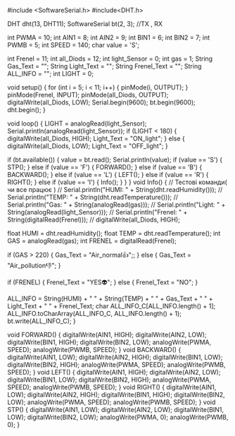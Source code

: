 #include <SoftwareSerial.h>
#include<DHT.h>

DHT dht(13, DHT11);
SoftwareSerial bt(2, 3);  //TX , RX


int PWMA = 10;
int AIN1 = 8;
int AIN2 = 9;
int BIN1 = 6;
int BIN2 = 7;
int PWMB = 5;
int SPEED = 140;
char value = 'S';

int Frenel = 11;
int all_Diods = 12;
int light_Sensor = 0;
int gas = 1;
String Gas_Text = "";
String Light_Text = "";
String Frenel_Text = "";
String ALL_INFO = "";
int LIGHT = 0;


void setup() {
  for (int i = 5; i < 11; i++) {
    pinMode(i, OUTPUT);
  }
  pinMode(Frenel, INPUT);
  pinMode(all_Diods, OUTPUT);
  digitalWrite(all_Diods, LOW);
  Serial.begin(9600);
  bt.begin(9600);
  dht.begin();
}

void loop() {
  LIGHT = analogRead(light_Sensor);
  Serial.println(analogRead(light_Sensor));
  if (LIGHT < 180) {
    digitalWrite(all_Diods, HIGH);
    Light_Text = "ON_light";
  }
  else {
    digitalWrite(all_Diods, LOW);
    Light_Text = "OFF_light";
  }
  
  if (bt.available()) {
    value = bt.read();
    Serial.println(value);
    if (value == 'S') {
      STP();
    } else if (value == 'F') {
      FORWARD();
    } else if (value == 'B') {
      BACKWARD();
    } else if (value == 'L') {
      LEFT();
    } else if (value == 'R') {
      RIGHT();
    } else if (value == 'I') {
      Info();
    }
  }
}
void Info() {
  //        Тестові команди( чи все працює )
  //  Serial.println("HUMI: " + String(dht.readHumidity()));
  //  Serial.println("TEMP: " + String(dht.readTemperature()));
  //  Serial.println("Gas: " + String(analogRead(gas)));
  //    Serial.println("Light: " + String(analogRead(light_Sensor)));
  //  Serial.println("Frenel: " + String(digitalRead(Frenel)));
  //  digitalWrite(all_Diods, HIGH);

  float HUMI = dht.readHumidity();
  float TEMP = dht.readTemperature();
  int GAS = analogRead(gas);
  int FRENEL = digitalRead(Frenel);

  if (GAS > 220) {
    Gas_Text = "Air_normal👍";;
  }
  else {
    Gas_Text = "Air_pollution👎";
  }

  if (FRENEL) {
    Frenel_Text = "YES👽";
  }
  else {
    Frenel_Text = "NO";
  }

  ALL_INFO = String(HUMI) + " " + String(TEMP) + " " + Gas_Text + " " + Light_Text + " " + Frenel_Text;
  char ALL_INFO_C[ALL_INFO.length() + 1];
  ALL_INFO.toCharArray(ALL_INFO_C, ALL_INFO.length() + 1);
  bt.write(ALL_INFO_C);
}

void FORWARD() {
  digitalWrite(AIN1, HIGH);
  digitalWrite(AIN2, LOW);
  digitalWrite(BIN1, HIGH);
  digitalWrite(BIN2, LOW);
  analogWrite(PWMA, SPEED);
  analogWrite(PWMB, SPEED);
}
void BACKWARD() {
  digitalWrite(AIN1, LOW);
  digitalWrite(AIN2, HIGH);
  digitalWrite(BIN1, LOW);
  digitalWrite(BIN2, HIGH);
  analogWrite(PWMA, SPEED);
  analogWrite(PWMB, SPEED);
}
void LEFT() {
  digitalWrite(AIN1, HIGH);
  digitalWrite(AIN2, LOW);
  digitalWrite(BIN1, LOW);
  digitalWrite(BIN2, HIGH);
  analogWrite(PWMA, SPEED);
  analogWrite(PWMB, SPEED);
}
void RIGHT() {
  digitalWrite(AIN1, LOW);
  digitalWrite(AIN2, HIGH);
  digitalWrite(BIN1, HIGH);
  digitalWrite(BIN2, LOW);
  analogWrite(PWMA, SPEED);
  analogWrite(PWMB, SPEED);
}
void STP() {
  digitalWrite(AIN1, LOW);
  digitalWrite(AIN2, LOW);
  digitalWrite(BIN1, LOW);
  digitalWrite(BIN2, LOW);
  analogWrite(PWMA, 0);
  analogWrite(PWMB, 0);
}

